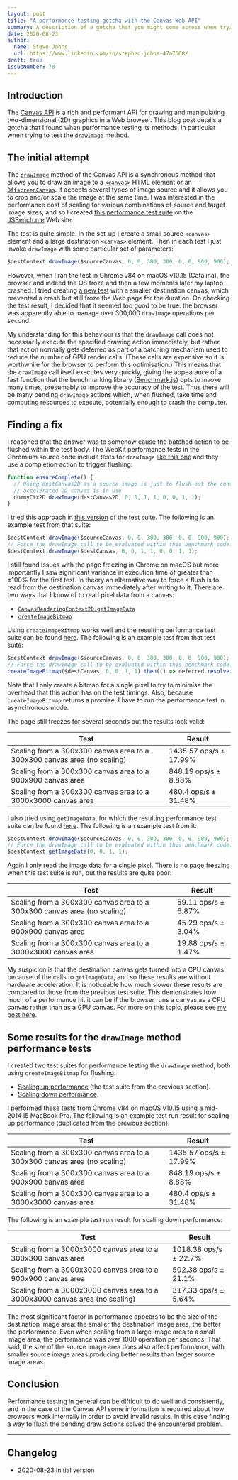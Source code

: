 ```yaml
---
layout: post
title: "A performance testing gotcha with the Canvas Web API"
summary: A description of a gotcha that you might come across when trying to test the performance of methods of the Canvas API.
date: 2020-08-23
author:
  name: Steve Johns
  url: https://www.linkedin.com/in/stephen-johns-47a7568/
draft: true
issueNumber: 78
---
```


## Introduction

The [Canvas API](https://developer.mozilla.org/en-US/docs/Web/API/Canvas_API) is a rich and performant API for drawing and manipulating two-dimensional (2D) graphics in a Web browser. This blog post details a gotcha that I found when performance testing its methods, in particular when trying to test the [`drawImage`](https://developer.mozilla.org/en-US/docs/Web/API/CanvasRenderingContext2D/drawImage) method.

## The initial attempt

The [`drawImage`](https://developer.mozilla.org/en-US/docs/Web/API/CanvasRenderingContext2D/drawImage) method of the Canvas API is a synchronous method that allows you to draw an image to a [`<canvas>`](https://developer.mozilla.org/en-US/docs/Web/HTML/Element/canvas) HTML element or an [`OffscreenCanvas`](https://developer.mozilla.org/en-US/docs/Web/API/OffscreenCanvas). It accepts several types of image source and it allows you to crop and/or scale the image at the same time. I was interested in the performance cost of scaling for various combinations of source and target image sizes, and so I created [this performance test suite](https://jsbench.me/1dke2mcybs/2) on the [JSBench.me](https://jsbench.me/) Web site.

The test is quite simple. In the set-up I create a small source `<canvas>` element and a large destination `<canvas>` element. Then in each test I just invoke `drawImage` with some particular set of parameters:

```js
$destContext.drawImage($sourceCanvas, 0, 0, 300, 300, 0, 0, 900, 900);
```

However, when I ran the test in Chrome v84 on macOS v10.15 (Catalina), the browser and indeed the OS froze and then a few moments later my laptop crashed. I tried creating [a new test](https://jsbench.me/nmke2uordl/1) with a smaller destination canvas, which prevented a crash but still froze the Web page for the duration. On checking the test result, I decided that it seemed too good to be true: the browser was apparently able to manage over 300,000 `drawImage` operations per second.

My understanding for this behaviour is that the `drawImage` call does not necessarily execute the specified drawing action immediately, but rather that action normally gets deferred as part of a batching mechanism used to reduce the number of GPU render calls. (These calls are expensive so it is worthwhile for the browser to perform this optimisation.) This means that the `drawImage` call itself executes very quickly, giving the appearance of a fast function that the benchmarking library ([Benchmark.js](https://benchmarkjs.com/)) opts to invoke many times, presumably to improve the accuracy of the test. Thus there will be many pending `drawImage` actions which, when flushed, take time and computing resources to execute, potentially enough to crash the computer.

## Finding a fix

I reasoned that the answer was to somehow cause the batched action to be flushed within the test body. The WebKit performance tests in the Chromium source code include tests for `drawImage` [like this one](https://github.com/chromium/chromium/blob/2ca8c5037021c9d2ecc00b787d58a31ed8fc8bcb/third_party/blink/perf_tests/canvas/draw-dynamic-canvas-2d-to-hw-accelerated-canvas-2d.html) and they use a completion action to trigger flushing:

```js
function ensureComplete() {
  // Using destCanvas2D as a source image is just to flush out the content when
  // accelerated 2D canvas is in use.
  dummyCtx2D.drawImage(destCanvas2D, 0, 0, 1, 1, 0, 0, 1, 1);
}
```

I tried this approach in [this version](https://jsbench.me/h9ke2s1seb) of the test suite. The following is an example test from that suite:

```js
$destContext.drawImage($sourceCanvas, 0, 0, 300, 300, 0, 0, 900, 900);
// Force the drawImage call to be evaluated within this benchmark code:
$destContext.drawImage($destCanvas, 0, 0, 1, 1, 0, 0, 1, 1);
```

I still found issues with the page freezing in Chrome on macOS but more importantly I saw significant variance in execution time of greater than ±100% for the first test. In theory an alternative way to force a flush is to read from the destination canvas immediately after writing to it. There are two ways that I know of to read pixel data from a canvas:

- [`CanvasRenderingContext2D.getImageData`](https://developer.mozilla.org/en-US/docs/Web/API/CanvasRenderingContext2D/getImageData)
- [`createImageBitmap`](https://developer.mozilla.org/en-US/docs/Web/API/WindowOrWorkerGlobalScope/createImageBitmap)

Using `createImageBitmap` works well and the resulting performance test suite can be found [here](https://jsbench.me/ooke36wtsw/1). The following is an example test from that test suite:

```js
$destContext.drawImage($sourceCanvas, 0, 0, 300, 300, 0, 0, 900, 900);
// Force the drawImage call to be evaluated within this benchmark code:
createImageBitmap($destCanvas, 0, 0, 1, 1).then(() => deferred.resolve());
```

Note that I only create a bitmap for a single pixel to try to minimise the overhead that this action has on the test timings. Also, because `createImageBitmap` returns a promise, I have to run the performance test in asynchronous mode.

The page still freezes for several seconds but the results look valid:

| Test                                                                     | Result                 |
| ------------------------------------------------------------------------ | ---------------------- |
| Scaling from a 300x300 canvas area to a 300x300 canvas area (no scaling) | 1435.57 ops/s ± 17.99% |
| Scaling from a 300x300 canvas area to a 900x900 canvas area              | 848.19 ops/s ± 8.88%   |
| Scaling from a 300x300 canvas area to a 3000x3000 canvas area            | 480.4 ops/s ± 31.48%   |

I also tried using `getImageData`, for which the resulting performance test suite can be found [here](https://jsbench.me/0eke37hgep/1). The following is an example test from it:

```js
$destContext.drawImage($sourceCanvas, 0, 0, 300, 300, 0, 0, 900, 900);
// Force the drawImage call to be evaluated within this benchmark code:
$destContext.getImageData(0, 0, 1, 1);
```

Again I only read the image data for a single pixel. There is no page freezing when this test suite is run, but the results are quite poor:

| Test                                                                     | Result              |
| ------------------------------------------------------------------------ | ------------------- |
| Scaling from a 300x300 canvas area to a 300x300 canvas area (no scaling) | 59.11 ops/s ± 6.87% |
| Scaling from a 300x300 canvas area to a 900x900 canvas area              | 45.29 ops/s ± 3.04% |
| Scaling from a 300x300 canvas area to a 3000x3000 canvas area            | 19.88 ops/s ± 1.47% |

My suspicion is that the destination canvas gets turned into a CPU canvas because of the calls to `getImageData`, and so these results are without hardware acceleration. It is noticeable how much slower these results are compared to those from the previous test suite. This demonstrates how much of a performance hit it can be if the browser runs a canvas as a CPU canvas rather than as a GPU canvas. For more on this topic, please see [my post here](/blog/posts/2020/08/21/cpu-versus-gpu-with-the-canvas-web-api).

## Some results for the `drawImage` method performance tests

I created two test suites for performance testing the `drawImage` method, both using `createImageBitmap` for flushing:

- [Scaling up performance](https://jsbench.me/ooke36wtsw/1) (the test suite from the previous section).
- [Scaling down performance](https://jsbench.me/cake67gtlb/1).

I performed these tests from Chrome v84 on macOS v10.15 using a mid-2014 i5 MacBook Pro. The following is an example test run result for scaling up performance (duplicated from the previous section):

| Test                                                                     | Result                 |
| ------------------------------------------------------------------------ | ---------------------- |
| Scaling from a 300x300 canvas area to a 300x300 canvas area (no scaling) | 1435.57 ops/s ± 17.99% |
| Scaling from a 300x300 canvas area to a 900x900 canvas area              | 848.19 ops/s ± 8.88%   |
| Scaling from a 300x300 canvas area to a 3000x3000 canvas area            | 480.4 ops/s ± 31.48%   |

The following is an example test run result for scaling down performance:

| Test                                                                         | Result                |
| ---------------------------------------------------------------------------- | --------------------- |
| Scaling from a 3000x3000 canvas area to a 300x300 canvas area                | 1018.38 ops/s ± 22.7% |
| Scaling from a 3000x3000 canvas area to a 900x900 canvas area                | 502.38 ops/s ± 21.1%  |
| Scaling from a 3000x3000 canvas area to a 3000x3000 canvas area (no scaling) | 317.33 ops/s ± 5.64%  |

The most significant factor in performance appears to be the size of the destination image area: the smaller the destination image area, the better the performance. Even when scaling from a large image area to a small image area, the performance was over 1000 operation per seconds. That said, the size of the source image area does also affect performance, with smaller source image areas producing better results than larger source image areas.

## Conclusion

Performance testing in general can be difficult to do well and consistently, and in the case of the Canvas API some information is required about how browsers work internally in order to avoid invalid results. In this case finding a way to flush the pending draw actions solved the encountered problem.

---

## Changelog

- 2020-08-23 Initial version
